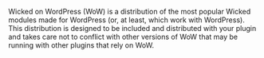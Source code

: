 Wicked on WordPress (WoW) is a distribution of the most popular Wicked modules made for WordPress (or, at least, which work with WordPress). This distribution is designed to be included and distributed with your plugin and takes care not to conflict with other versions of WoW that may be running with other plugins that rely on WoW.

